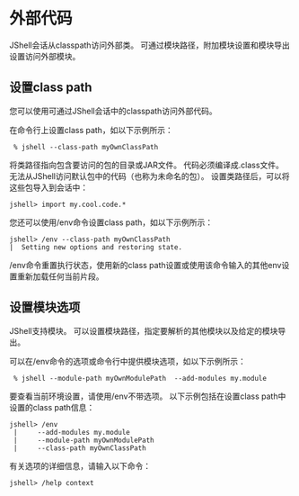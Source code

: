 # 外部代码

JShell会话从classpath访问外部类。 可通过模块路径，附加模块设置和模块导出设置访问外部模块。

## 设置class path

您可以使用可通过JShell会话中的classpath访问外部代码。

在命令行上设置class path，如以下示例所示：

```shell
 % jshell --class-path myOwnClassPath
```

将类路径指向包含要访问的包的目录或JAR文件。 代码必须编译成.class文件。 无法从JShell访问默认包中的代码（也称为未命名的包）。 设置类路径后，可以将这些包导入到会话中：

```shell
jshell> import my.cool.code.*
```

您还可以使用/env命令设置class path，如以下示例所示：

```shell
jshell> /env --class-path myOwnClassPath
|  Setting new options and restoring state.
```

/env命令重置执行状态，使用新的class path设置或使用该命令输入的其他env设置重新加载任何当前片段。

## 设置模块选项

JShell支持模块。 可以设置模块路径，指定要解析的其他模块以及给定的模块导出。

可以在/env命令的选项或命令行中提供模块选项，如以下示例所示：

```shell
 % jshell --module-path myOwnModulePath  --add-modules my.module
```

要查看当前环境设置，请使用/env不带选项。 以下示例包括在设置class path中设置的class path信息：

```shell
jshell> /env
 |     --add-modules my.module
 |     --module-path myOwnModulePath
 |     --class-path myOwnClassPath
```

有关选项的详细信息，请输入以下命令：

```shell
jshell> /help context
```

